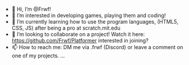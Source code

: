 - 👋 Hi, I’m @Frwf!
- 👀 I’m interested in developing games, playing them and coding!
- 🌱 I’m currently learning how to use the program languages, (HTML5, CSS, JS) after being a pro at scratch.mit.edu
- 💞️ I’m looking to collaborate on a project! Watch it here: https://github.com/Frwf/Platformer interested in joining?
- 📫 How to reach me: DM me via .frwf (Discord) or leave a comment on one of my projects.
 ...
<!---
Frwf/Frwf is a ✨ special ✨ repository because its `README.md` (this file) appears on your GitHub profile.
You can click the Preview link to take a look at your changes.
--->
